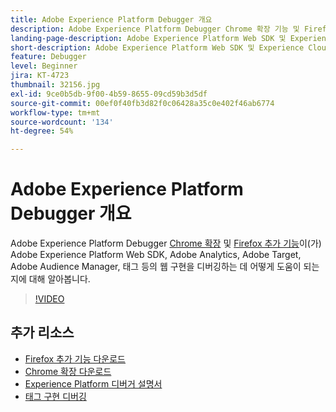 ```yaml
---
title: Adobe Experience Platform Debugger 개요
description: Adobe Experience Platform Debugger Chrome 확장 기능 및 Firefox 추가 기능을 사용하여 Adobe Experience Platform Web SDK, Adobe Analytics, Adobe Target, Adobe Audience Manager, 태그 등의 웹 구현을 디버깅하는 방법에 대해 알아봅니다.
landing-page-description: Adobe Experience Platform Web SDK 및 Experience Cloud 애플리케이션의 웹 구현을 디버깅합니다.
short-description: Adobe Experience Platform Web SDK 및 Experience Cloud 애플리케이션의 웹 구현을 디버깅합니다.
feature: Debugger
level: Beginner
jira: KT-4723
thumbnail: 32156.jpg
exl-id: 9ce0b5db-9f00-4b59-8655-09cd59b3d5df
source-git-commit: 00ef0f40fb3d82f0c06428a35c0e402f46ab6774
workflow-type: tm+mt
source-wordcount: '134'
ht-degree: 54%

---
```


# Adobe Experience Platform Debugger 개요

Adobe Experience Platform Debugger [Chrome 확장](https://chrome.google.com/webstore/detail/adobe-experience-platform/bfnnokhpnncpkdmbokanobigaccjkpob) 및 [Firefox 추가 기능](https://addons.mozilla.org/ko-KR/firefox/addon/adobe-experience-platform-dbg/)이(가) Adobe Experience Platform Web SDK, Adobe Analytics, Adobe Target, Adobe Audience Manager, 태그 등의 웹 구현을 디버깅하는 데 어떻게 도움이 되는지에 대해 알아봅니다.

>[!VIDEO](https://video.tv.adobe.com/v/32156?learn=on)

## 추가 리소스

* [Firefox 추가 기능 다운로드](https://addons.mozilla.org/ko-KR/firefox/addon/adobe-experience-platform-dbg/)
* [Chrome 확장 다운로드](https://chrome.google.com/webstore/detail/adobe-experience-platform/bfnnokhpnncpkdmbokanobigaccjkpob)
* [Experience Platform 디버거 설명서](https://experienceleague.adobe.com/docs/debugger/using-v2/experience-cloud-debugger.html)
* [태그 구현 디버깅](https://experienceleague.adobe.com/docs/experience-manager-learn/sites/integrations/experience-platform-launch/debug-launch-implementation.html)
